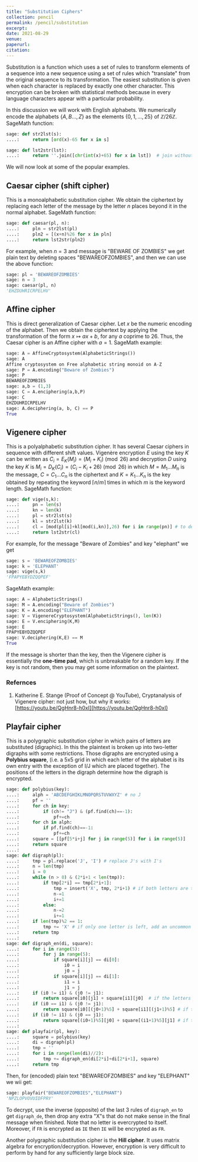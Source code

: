 ```yaml
---
title: "Substitution Ciphers"
collection: pencil
permalink: /pencil/substitution
excerpt:
date: 2021-08-29
venue: 
paperurl: 
citation: 
---
```


Substitution is a function which uses a set of rules to transform elements of a sequence into a new sequence using a set of rules which "translate" from the original sequence to its transformation. The easiest substitution is given when each character is replaced by exactly one other character. This encryption can be broken with statistical methods because in every language characters appear with a particular probability. 

In this discussion we will work with English alphabets. We numerically encode the alphabets $\{A, B . . . , Z\}$ as the elements $\{0, 1, . . . , 25\}$ of $\mathbb{Z}/26\mathbb{Z}$. SageMath function:

`````python
sage: def str2lst(s): 
....:     return [ord(x)-65 for x in s] 

sage: def lst2str(lst): 
....:     return ''.join([chr(int(x)+65) for x in lst])  # join without space
`````

We will now look at some of the popular examples.

## Caesar cipher (shift cipher)
This is a monoalphabetic substitution cipher. We obtain the ciphertext by replacing each letter of the message by the letter $n$ places beyond it in the normal alphabet. SageMath function:

`````python
sage: def caesar(pl, n): 
....:     pln = str2lst(pl) 
....:     pln2 = [(x+n)%26 for x in pln] 
....:     return lst2str(pln2)
`````

For example, when $n=3$ and message is "BEWARE OF ZOMBIES" we get plain text by deleting spaces "BEWAREOFZOMBIES", and then we can use the above function:

`````python
sage: pl = 'BEWAREOFZOMBIES'                                                                                         
sage: n = 3                                                                                                          
sage: caesar(pl, n)                                                                                                  
'EHZDUHRICRPELHV'
`````

## Affine cipher
This is direct generalization of Caesar cipher. Let $x$ be the numeric encoding of the alphabet. Then we obtain the ciphertext by applying the transformation of the form $x \mapsto ax + b$, for any $a$ coprime to 26. Thus, the Caesar cipher is an Affine cipher with $a = 1$. SageMath example:

`````python
sage: A = AffineCryptosystem(AlphabeticStrings())                                                               
sage: A                                                                                                              
Affine cryptosystem on Free alphabetic string monoid on A-Z
sage: P = A.encoding("Beware of Zombies")                                                                            
sage: P                                                                                                              
BEWAREOFZOMBIES
sage: a,b = (1,3)                                                                                                    
sage: C = A.enciphering(a,b,P)                                                                                       
sage: C                                                                                                              
EHZDUHRICRPELHV
sage: A.deciphering(a, b, C) == P
True
`````

## Vigenere cipher
This is a polyalphabetic substitution cipher. It has several Caesar ciphers in sequence with different shift values. Vigenère encryption $E$ using the key $K$ can be written as $C_{i}=E_{K}(M_{i})=(M_{i}+K_{i}) \pmod {26}$ and decryption $D$ using the key $K$ is $M_{i}=D_{K}(C_{i})=(C_{i}-K_{i}+26)\pmod {26}$ in which $M=M_{1}\dots M_{n}$ is the message, $C=C_{1}\dots C_{n}$ is the ciphertext and $K=K_{1}\dots K_{n}$ is the key obtained by repeating the keyword $\lceil n/m\rceil$ times in which $m$ is the keyword length. SageMath function:

`````python
sage: def vige(s,k): 
....:     pn = len(s) 
....:     kn = len(k) 
....:     pl = str2lst(s) 
....:     kl = str2lst(k) 
....:     cl = [mod(pl[i]+kl[mod(i,kn)],26) for i in range(pn)] # to decipher subtract from ciphertext
....:     return lst2str(cl) 
`````

For example, for the message "Beware of Zombies" and key "elephant" we get
`````python
sage: s = 'BEWAREOFZOMBIES'                                                                                          
sage: k = 'ELEPHANT'                                                                                                 
sage: vige(s,k)                                                                                                      
'FPAPYEBYDZQQPEF'
`````

SageMath example:

`````python
sage: A = AlphabeticStrings()                                                                                        
sage: M = A.encoding("Beware of Zombies")                                                                            
sage: K = A.encoding("ELEPHANT")  
sage: V = VigenereCryptosystem(AlphabeticStrings(), len(K))                                                          
sage: E = V.enciphering(K,M)                                                                                         
sage: E                                                                                                              
FPAPYEBYDZQQPEF
sage: V.deciphering(K,E) == M                                                                                        
True
`````

If the message is shorter than the key, then the Vigenere cipher is essentially the **one-time pad**, which is unbreakable for a random key. If the key is not random, then you may get some information on the plaintext.

### Refernces
1. Katherine E. Stange (Proof of Concept @ YouTube), Cryptanalysis of Vigenere cipher: not just how, but why it works: [https://youtu.be/QgHnr8-h0xI](https://youtu.be/QgHnr8-h0xI)

## Playfair cipher
This is a polygraphic substitution cipher in which pairs of letters are substituted (digraphic). In this the plaintext is broken up into two-letter digraphs with some restrictions. Those digraphs are encrypted using a **Polybius square**, (i.e. a 5x5 grid in which each letter of the alphabet is its own entry with the exception of I/J which are placed together). The positions of the letters in the digraph determine how the digraph is encrypted.

`````python
sage: def polybius(key): 
....:     alph = 'ABCDEFGHIKLMNOPQRSTUVWXYZ' # no J 
....:     pf = '' 
....:     for ch in key: 
....:         if (ch!= "J") & (pf.find(ch)==-1): 
....:             pf+=ch 
....:     for ch in alph: 
....:         if pf.find(ch)==-1: 
....:             pf+=ch 
....:     square = [[pf[5*i+j] for j in range(5)] for i in range(5)] 
....:     return square
....:
sage: def digraph(pl): 
....:     tmp = pl.replace('J', 'I') # replace J's with I's 
....:     n = len(tmp) 
....:     i = 0 
....:     while (n > 0) & (2*i+1 < len(tmp)): 
....:         if tmp[2*i] == tmp[2*i+1]: 
....:             tmp = insert('X', tmp, 2*i+1) # if both letters are the same add an uncommon letter like "X" after the first letter.
....:             n-=1 
....:             i+=1 
....:         else: 
....:             n-=2 
....:             i+=1 
....:     if len(tmp)%2 == 1: 
....:         tmp += 'X' # if only one letter is left, add an uncommon letter like "X"
....:     return tmp
....:
sage: def digraph_en(di, square): 
....:     for i in range(5): 
....:         for j in range(5): 
....:             if square[i][j] == di[0]: 
....:                 i0 = i 
....:                 j0 = j 
....:             if square[i][j] == di[1]: 
....:                 i1 = i 
....:                 j1 = j 
....:     if (i0 != i1) & (j0 != j1): 
....:         return square[i0][j1] + square[i1][j0]  # if the letters are not on the same row or column
....:     if (i0 == i1) & (j0 != j1): 
....:         return square[i0][(j0+1)%5] + square[i1][(j1+1)%5] # if the letters are in the same row, replace them with the letters to their immediate right 
....:     if (i0 != i1) & (j0 == j1): 
....:         return square[(i0+1)%5][j0] + square[(i1+1)%5][j1] # if the letters are in the same column, replace them with the letters immediately below
....:
sage: def playfair(pl, key): 
....:     square = polybius(key) 
....:     di = digraph(pl) 
....:     tmp = '' 
....:     for i in range(len(di)//2): 
....:         tmp += digraph_en(di[2*i]+di[2*i+1], square) 
....:     return tmp 
`````

Then, for (encoded) plain text "BEWAREOFZOMBIES" and key "ELEPHANT" we wii get:

`````python
sage: playfair("BEWAREOFZOMBIES","ELEPHANT")                                                                         
'NPZLOPVOVUIDFPRY'
`````
To decrypt, use the inverse (opposite) of the last 3 rules of `digraph_en` to get `digraph_de`, then drop any extra "X"s that do not make sense in the final message when finished. Note that no letter is evercrypted to itself. Moreover, if `FR` is encrypted as `IE` then `IE` will be encrypted as `FR`.

Another polygraphic substitution cipher is the **Hill cipher**. It uses matrix algebra for encryption/decryption. However, encryption is very difficult to perform by hand for any sufficiently large block size.

